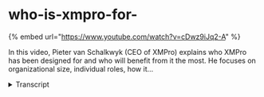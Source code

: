 # who-is-xmpro-for-
{% embed url="https://www.youtube.com/watch?v=cDwz9iJq2-A" %}



In this video, Pieter van Schalkwyk (CEO of XMPro) explains who XMPro has been designed for and who will benefit from it the most. He focuses on organizational size, individual roles, how it...
<details>
<summary>Transcript</summary>In this video, Pieter van Schalkwyk (CEO of XMPro) explains who XMPro has been designed for and who will benefit from it the most. He focuses on organizational size, individual roles, how it...
pick some fruit flies across the broad

range of roles and organizations but we

find that those who are really

responsible for the operational outcomes

operations manager service delivery

managers project managers people that

the operational role are the biggest

beneficiaries of this day they the ones

dealing with the unpredictability or the

uncertainty and they still have to make

sure that the operations in GP outcome

so they gave the eyes for business and

they need to make sure that we make as

many widgets create as many people and

there's many more wages as we need to as

we need to process and I work in this

unstructured war for them what keeps

them awake at night is this is really

how do I control the handler manager and

how do I manage the productivity from

operations for you and now that your

productivity smudges deficiency or our

fast videos but are we doing it right

the effectiveness so their productivity

measures of efficiency and effectiveness

and Israeli what it's improved ability

to make sure that we get control of

those unpredictable processes and once

we have control we can make sure that we

do the movie about that suits see how

service delivery manages and

managers and that's the key business

issues that we see see how those are the

ones that need to put in a beam

technology so it's not good operations

going to do all of it and you don't have

been a beam technology so the rather the

CIO and we see it is that they should

identify one of one of the best

solutions are they to solve that

specific business challenge and in the

season the business challenge is

handling unpredictability series is that

a really great job of putting it all the

line of business applications we it does

the back office where does all the

transactional stuff but the CRN's the

geography is the banking back office

systems all of those are the NCI is a

very really good gross of that I've done

a great job that the next body to enable

as not in workers and those people make

decisions with the right decision

support tools and also whether I crisis

management tools to get operations get

the maximum element in our experience

the bigger they are the more problems

they have the more uncertainty you have

the more unpredictability you have 10

people in your organization you probably

have a lot more control when you have

10,000 people in the organization a real

benefit reason these processes are not

hard with you in person organization all

right I think darling

the complexity lies with all the

variations of combinations the way that

you on board someone that why does she

do operations fundamentally doesn't

really differ and a high level between

you give you the fans actual details

that the complexity gets introduced as

soon as you have a broad number of

improvements so I travel experience

claims in their small business follows

exacting rappers what I've done in a

really large organizations is just so

many variations and exceptions in a

large organization okay you need to like

X and practicing for the certified

organizations the larger they are the

more the more challenges that have

around unpredictability and water
</details>
